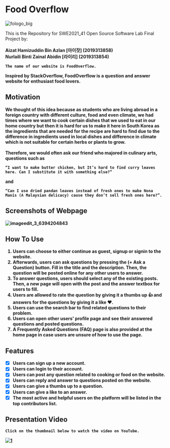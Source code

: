 <h1>Food Overflow</h1>

![fologo_big](https://user-images.githubusercontent.com/97009898/204909691-4d026364-f118-4eee-8d96-e9c59ef575dd.png)

This is the Repository for SWE2021_41 Open Source Software Lab Final Project by:<br><br>
<b>Aizat Hamizuddin Bin Azlan [아이잣]<b> (2019313858) <br>
<b>Nurlaili Binti Zainal Abidin [라이리]<b> (2019313854)
    
    The name of our website is FoodOverflow.
    
Inspired by StackOverflow, FoodOverflow is a question and answer website for enthusiast food lovers.

<h2>Motivation</h2>

We thought of this idea because as students who are living abroad in a foreign country with different culture, food and even climate, we had times where we want to cook certain dishes that we used to eat in our home country but then it is hard for us to make it here in South Korea as the ingredients that are needed for the recipe are hard to find due to the difference in ingredients used in local dishes and difference in climate which is not suitable for certain herbs or plants to grow.<br><br>
Therefore, we would often ask our friend who majored in culinary arts, questions such as

    “I want to make butter chicken, but It’s hard to find curry leaves here. Can I substitute it with something else?”
and

    “Can I use dried pandan leaves instead of fresh ones to make Nona Manis (A Malaysian delicacy) cause they don’t sell fresh ones here?”.

<h2>Screenshots of Webpage</h2>
    
![imageedit_3_6394204843](https://user-images.githubusercontent.com/97009898/205152408-7f73873a-1952-4b08-8da6-7bf367601e13.png)

<h2>How To Use</h2>
    <ol>
        <li>Users can choose to either continue as guest, signup or signin to the website.<br></li>
        <li>Afterwards, users can ask questions by pressing the (+ Ask a Question) button. Fill in the title and the description. Then, the question will be posted online for any other users to answer.</li>
        <li>To answer questions, users should select any of the existing posts. Then, a new page will open with the post and the answer textbox for users to fill.</li>
        <li>Users are allowed to rate the question by giving it a thumbs up 👍 and answers for the questions by giving it a like ♥.</li>
        <li>Users can use the search bar to find related questions to their problem.</li>
        <li>Users can open other users' profile page and see their answered questions and posted questions.</li>
        <li>A Frequently Asked Questions (FAQ) page is also provided at the home page in case users are unsure of how to use the page.</li>
    </ol>

<h2>Features</h2>

- [x] Users can sign up a new account.
- [x] Users can login to their account.
- [x] Users can post any question related to cooking or food on the website.
- [x] Users can reply and answer to questions posted on the website.
- [x] Users can give a thumbs up to a question.
- [x] Users can give a like to an answer.   
- [x] The most active and helpful users on the platform will be listed in the top contributors list.

<h2>Presentation Video</h2>

    Click on the thumbnail below to watch the video on YouTube.

[![1](https://user-images.githubusercontent.com/97009898/205253986-cc123fe1-5736-42f4-996c-67316ae612fe.png)](https://youtu.be/uXWaqCCdIgY)
  
